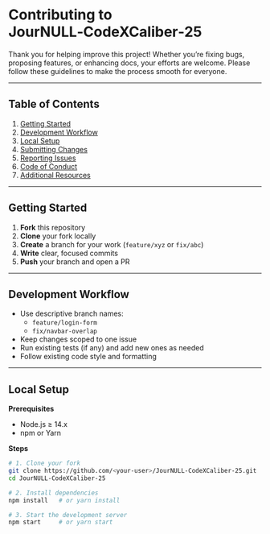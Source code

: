 # Contributing to JourNULL‑CodeXCaliber‑25

Thank you for helping improve this project! Whether you’re fixing bugs, proposing features, or enhancing docs, your efforts are welcome. Please follow these guidelines to make the process smooth for everyone.

---

## Table of Contents

1. [Getting Started](#getting-started)  
2. [Development Workflow](#development-workflow)  
3. [Local Setup](#local-setup)  
4. [Submitting Changes](#submitting-changes)  
5. [Reporting Issues](#reporting-issues)  
6. [Code of Conduct](#code-of-conduct)  
7. [Additional Resources](#additional-resources)  

---

## Getting Started

1. **Fork** this repository  
2. **Clone** your fork locally  
3. **Create** a branch for your work (`feature/xyz` or `fix/abc`)  
4. **Write** clear, focused commits  
5. **Push** your branch and open a PR  

---

## Development Workflow

- Use descriptive branch names:  
  - `feature/login-form`  
  - `fix/navbar-overlap`  
- Keep changes scoped to one issue  
- Run existing tests (if any) and add new ones as needed  
- Follow existing code style and formatting  

---

## Local Setup

**Prerequisites**  
- Node.js ≥ 14.x  
- npm or Yarn

**Steps**  
```bash
# 1. Clone your fork
git clone https://github.com/<your-user>/JourNULL-CodeXCaliber-25.git
cd JourNULL-CodeXCaliber-25

# 2. Install dependencies
npm install   # or yarn install

# 3. Start the development server
npm start     # or yarn start
